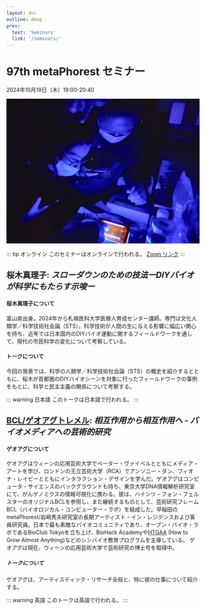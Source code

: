 ```yaml
---
layout: doc
outline: deep
prev:
  text: 'Seminars'
  link: '/seminars/'
---
```


# 97th metaPhorest セミナー

2024年10月19日（木）19:00-20:40

![](/public/seminars/097/097.jpg)

::: tip オンライン
このセミナーはオンラインで行われる。 [Zoom リンク](https://zoom.metaphorest.org)
:::

## 桜木真理子: _スローダウンのための技法ーDIYバイオが科学にもたらす示唆ー_

#### 桜木真理子について

富山県出身。2024年から札幌医科大学医療人育成センター講師。専門は文化人類学／科学技術社会論（STS）。科学技術が人間の生に与える影響に幅広い関心を持ち、近年では日本国内のDIYバイオ運動に関するフィールドワークを通して、現代の市民科学の変化について考察している。

#### トークについて

今回の発表では、科学の人類学／科学技術社会論（STS）の概史を紹介するとともに、桜木が首都圏のDIYバイオシーンを対象に行ったフィールドワークの事例をもとに、科学と民主主義の関係について考察する。

::: warning 日本語
このトークは日本語で行われる。
:::

## [BCL/ゲオアグトレメル](/members/georg-tremmel/): _相互作用から相互作用へ - バイオメディアへの芸術的研究_

#### ゲオアグについて

ゲオアグはウィーンの応用芸術大学でペーター・ヴァイベルとともにメディア・アートを学び、ロンドンの王立芸術大学（RCA）でアンソニー・ダン、フィオナ・レイビーとともにインタラクション・デザインを学んだ。ゲオアグはコンピュータ・サイエンスのバックグラウンドも持ち、東京大学DNA情報解析研究室にて、がんゲノミクスの情報可視化に携わる。彼は、ハインツ・フォン・フェルスターのオリジナルBCLを参照し、また継続するものとして、芸術研究フレームBCL（バイオロジカル・コンピューター・ラボ）を結成した。早稲田のmetaPhorest/岩崎秀夫研究室の長期アーティスト・イン・レジデンスおよび客員研究員。日本で最も素敵なバイオコミュニティであり、オープン・バイオ・ラボであるBioClub Tokyoを立ち上げ、BioHack Academyや[HTGAA](https://www.htgaa.org) (How to Grow Almost Anything)などのシンバイオ教育プログラムを主導している。
ゲオアグは現在、ウィーンの応用芸術大学で芸術研究の博士号を取得中。

##### トークについて

ゲオアグは、アーティスティック・リサーチ全般と、特に彼の仕事について紹介する。

::: warning 英語
このトークは英語で行われる。
:::
